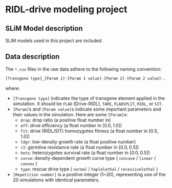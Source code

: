 # RIDL-drive modeling project

## SLiM Model description

SLiM models used in this project are included.

## Data description

The `*.csv` files in the raw data adhere to the following naming convention:

```txt
[Transgene type]_[Param 1]-[Param 1 value]-[Param 2]-[Param 2 value]-..._[Repetition number].csv
```

where:

- `[Transgene type]` indicates the type of transgene element applied in the simulation. It should be `FLAD` (Drive-RIDL), `TARE`, `FLADSPLIT`, `RIDL`, or `SIT`.
- `[Param]`s and `[Param value]`s indicate some important parameters and their values in the simulation. Here are some `[Param]`s:
  - `drop`: drop ratio (a positive float number in)
  - `eff`: drive efficiency (a float number in $[0.0,1.0]$)
  - `fit`: drive (RIDL/SIT) homozygotes fitness (a float number in $[0.5,1.0]$)
  - `ldgr`: low-density growth rate (a float positive number)
  - `r2`: germline resistance rate (a float number in $[0.0,0.5]$)
  - `hets`: heterozygotes survival rate (a float number in $[0.0,0.5]$)
  - `curve`: density-dependent growth curve type ( `concave` / `linear` / `convex` )
  - `type`: rescue drive type ( `normal` / `haplolethal` / `recessivelethal` )
- `[Repetition number]` is a positive integer (1~20), representing one of the 20 simulations with identical parameters.

